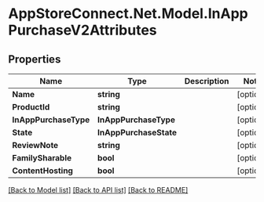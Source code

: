 # AppStoreConnect.Net.Model.InAppPurchaseV2Attributes

## Properties

Name | Type | Description | Notes
------------ | ------------- | ------------- | -------------
**Name** | **string** |  | [optional] 
**ProductId** | **string** |  | [optional] 
**InAppPurchaseType** | **InAppPurchaseType** |  | [optional] 
**State** | **InAppPurchaseState** |  | [optional] 
**ReviewNote** | **string** |  | [optional] 
**FamilySharable** | **bool** |  | [optional] 
**ContentHosting** | **bool** |  | [optional] 

[[Back to Model list]](../README.md#documentation-for-models) [[Back to API list]](../README.md#documentation-for-api-endpoints) [[Back to README]](../README.md)

